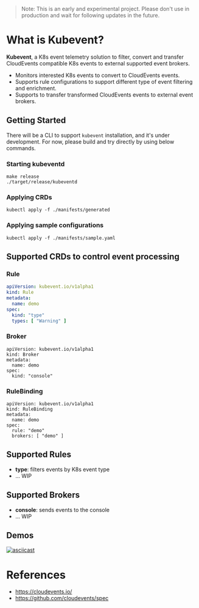 > Note: This is an early and experimental project. Please don't use in production and wait for following updates in the future.

# What is Kubevent? 

**Kubevent**, a K8s event telemetry solution to filter, convert and transfer CloudEvents compatible K8s events to external supported event brokers.

- Monitors interested K8s events to convert to CloudEvents events.
- Supports rule configurations to support different type of event filtering and enrichment.
- Supports to transfer transformed CloudEvents events to external event brokers.

## Getting Started

There will be a CLI to support `kubevent` installation, and it's under development. For now, please build and try directly by using below commands.

### Starting kubeventd
```console
make release
./target/release/kubeventd
```

### Applying CRDs
```console
kubectl apply -f ./manifests/generated
```

### Applying sample configurations
```console
kubectl apply -f ./manifests/sample.yaml
```

## Supported CRDs to control event processing

### Rule
```yaml
apiVersion: kubevent.io/v1alpha1
kind: Rule
metadata:
  name: demo
spec:
  kind: "type"
  types: [ "Warning" ]
```

### Broker
```
apiVersion: kubevent.io/v1alpha1
kind: Broker
metadata:
  name: demo
spec:
  kind: "console"
```

### RuleBinding
```
apiVersion: kubevent.io/v1alpha1
kind: RuleBinding
metadata:
  name: demo
spec:
  rule: "demo"
  brokers: [ "demo" ]
```

## Supported Rules

- **type**: filters events by K8s event type
- ... WIP

## Supported Brokers

- **console**: sends events to the console
- ... WIP

## Demos

[![asciicast](https://asciinema.org/a/wqQbriK25hR0yCmXxrNTXavDo.svg)](https://asciinema.org/a/wqQbriK25hR0yCmXxrNTXavDo)

# References
- https://cloudevents.io/
- https://github.com/cloudevents/spec
